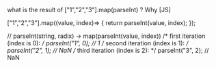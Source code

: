 what is the result of ["1","2","3"].map(parseInt) ? Why [JS]


["1","2","3"].map((value, index)=> {
  return parseInt(value, index);
});

// parseInt(string, radix) -> map(parseInt(value, index))
/* first iteration  (index is 0): */ parseInt("1", 0); // 1
/* second iteration (index is 1): */ parseInt("2", 1); // NaN
/* third iteration  (index is 2): */ parseInt("3", 2); // NaN















